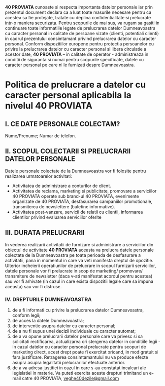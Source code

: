 **40 PROVIATA** cunoaste si respecta importanta datelor personale iar prin prezentul document declara ca a luat toate masurile necesare pentru ca acestea sa fie protejate, tratate cu deplina confidentialitate si prelucrate intr-o maniera securizata. Pentru scopurile de mai sus, va rugam sa gasiti in continuare toate informatiile legate de prelucrarea datelor Dumneavoastra cu caracter personal in calitate de persoane vizate (clienti, potentiali clienti) in cadrul prezentului consimtamant privind prelucrarea datelor cu caracter personal. Conform dispozitiilor europene pentru protectia persoanelor cu privire la prelucrarea datelor cu caracter personal si libera circulatie a acestor date, **40 PROVIATA** – in calitate de operator - administreaza in conditii de siguranta si numai pentru scopurile specificate, datele cu caracter personal pe care ni le furnizati despre Dumneavoastra. 

# Politica de prelucrare a datelor cu caracter personal aplicabila la nivelul 40 PROVIATA 

## I.	CE DATE PERSONALE COLECTAM? 
Nume/Prenume; Numar de telefon. 
## II.	 SCOPUL COLECTARII SI PRELUCRARII DATELOR PERSONALE 
Datele personale colectate de la Dumneavoastra vor fi folosite pentru realizarea urmatoarelor activitati: 
-	Activitatea de administrare a conturilor de client. 
-	Activitatea de reclama, marketing si publicitate, promovare a serviciilor 40 PROVIATA operate sub brand-ul 40 PROVIATA, evenimente organizate de 40 PROVIATA, desfasurarea campaniilor promotionale, transmiterea de newslettere (buletine informative). 
-	Activitatea post-vanzare, servicii de relatii cu clientii, informarea clientilor privind evaluarea serviciilor oferite 

## III.	DURATA PRELUCRARII 
In vederea realizarii activitatii de furnizare si administrare a serviciilor din obiectul de activitate **40 PROVIATA** aceasta va prelucra datele personale colectate de la Dumneavoastra pe toata perioada de desfasurare a activitatii, pana in momentul in care va veti manifesta dreptul de opozitie. Ulterior incheierii operatiunilor de prelucrare in scopul furnizarii serviciilor, datele personale vor fi prelucrate in scop de marketing/ promovare/ transmitere de newsletter (daca v-ati manifestat acordul pentru acestea) sau vor fi arhivate (in cazul in care exista dispozitii legale care sa impuna aceasta) sau vor fi distruse. 
### IV.	 DREPTURILE DUMNEAVOASTRA 
1.	de a fi informati cu privire la prelucrarea datelor Dumneavoastra, conform legii; 
2.	de acces la datele Dumneavoastra; 
3.	de interventie asupra datelor cu caracter personal; 
4.	de a nu fi supus unei decizii individuale cu caracter automat; 
5.	de a va opune prelucrarii datelor personale care va privesc si sa solicitati rectificarea, actualizarea ori stergerea datelor in conditiile legii - in cazul datelor cu caracter personal prelucrate pentru scopuri de marketing direct, acest drept poate fi exercitat oricand, in mod gratuit si fara justificare. Retragerea consimtamantului nu va produce efecte asupra asupra legalitatii prelucrarilor efectuate anterior. 
6.	de a va adresa justitiei in cazul in care s-au constatat incalcari ale legislatiei in materie. Va puteti exercita aceste drepturi trimitand un e-mail catre 40 PROVIATA, veghe40dezile@gmail.com
